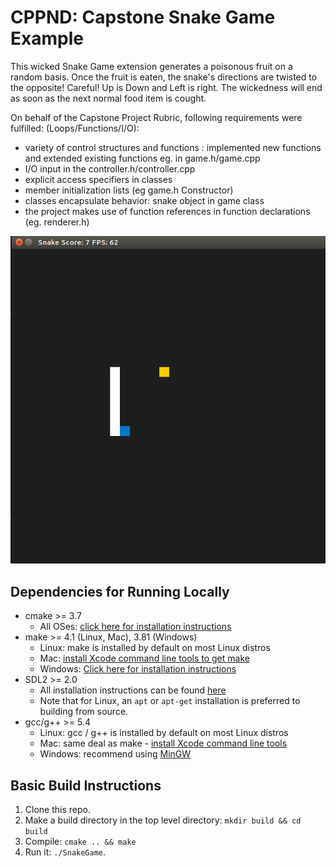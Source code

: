 # CPPND: Capstone Snake Game Example
This wicked Snake Game extension generates a poisonous fruit on a random basis. Once the fruit is eaten, the snake's directions are twisted to the opposite! Careful! Up is Down and Left is right. The wickedness will end as soon as the next normal food item is cought.

On behalf of the Capstone Project Rubric, following requirements were fulfilled:
(Loops/Functions/I/O):
- variety of control structures and functions : implemented new functions and extended existing functions eg. in game.h/game.cpp
- I/O input in the controller.h/controller.cpp
- explicit access specifiers in classes
- member initialization lists (eg game.h Constructor)
- classes encapsulate behavior: snake object in game class
- the project makes use of function references in function declarations (eg. renderer.h)


<img src="snake_game.gif"/>


## Dependencies for Running Locally
* cmake >= 3.7
  * All OSes: [click here for installation instructions](https://cmake.org/install/)
* make >= 4.1 (Linux, Mac), 3.81 (Windows)
  * Linux: make is installed by default on most Linux distros
  * Mac: [install Xcode command line tools to get make](https://developer.apple.com/xcode/features/)
  * Windows: [Click here for installation instructions](http://gnuwin32.sourceforge.net/packages/make.htm)
* SDL2 >= 2.0
  * All installation instructions can be found [here](https://wiki.libsdl.org/Installation)
  * Note that for Linux, an `apt` or `apt-get` installation is preferred to building from source.
* gcc/g++ >= 5.4
  * Linux: gcc / g++ is installed by default on most Linux distros
  * Mac: same deal as make - [install Xcode command line tools](https://developer.apple.com/xcode/features/)
  * Windows: recommend using [MinGW](http://www.mingw.org/)

## Basic Build Instructions

1. Clone this repo.
2. Make a build directory in the top level directory: `mkdir build && cd build`
3. Compile: `cmake .. && make`
4. Run it: `./SnakeGame`.